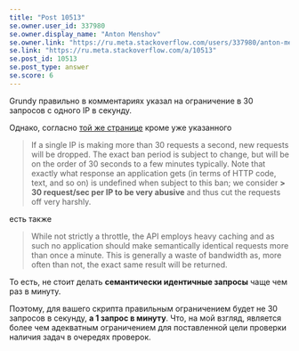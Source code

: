 ```yaml
---
title: "Post 10513"
se.owner.user_id: 337980
se.owner.display_name: "Anton Menshov"
se.owner.link: "https://ru.meta.stackoverflow.com/users/337980/anton-menshov"
se.link: "https://ru.meta.stackoverflow.com/a/10513"
se.post_id: 10513
se.post_type: answer
se.score: 6
---
```

<p>Grundy правильно в комментариях указал на ограничение в 30 запросов с одного IP в секунду.</p>
<p>Однако, согласно <a href="https://api.stackexchange.com/docs/throttle">той же странице</a> кроме уже указанного</p>
<blockquote>
<p>If a single IP is making more than 30 requests a second, new requests will be dropped. The exact ban period is subject to change, but will be on the order of 30 seconds to a few minutes typically. Note that exactly what response an application gets (in terms of HTTP code, text, and so on) is undefined when subject to this ban; we consider <strong>&gt; 30 request/sec per IP to be very abusive</strong> and thus cut the requests off very harshly.</p>
</blockquote>
<p>есть также</p>
<blockquote>
<p>While not strictly a throttle, the API employs heavy caching and as such no application should make semantically identical requests more than once a minute. This is generally a waste of bandwidth as, more often than not, the exact same result will be returned.</p>
</blockquote>
<p>То есть, не стоит делать <strong>семантически идентичные запросы</strong> чаще чем раз в минуту.</p>
<p>Поэтому, для вашего скрипта правильным ограничением будет не 30 запросов в секунду, <strong>а 1 запрос в минуту</strong>. Что, на мой взгляд, является более чем адекватным ограничением для поставленной цели проверки наличия задач в очередях проверок.</p>
